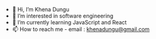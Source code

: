 - 👋 Hi, I’m Khena Dungu
- 👀 I’m interested in software engineering 
- 🌱 I’m currently learning JavaScript and React
- 📫 How to reach me - email : khenadungu@gmail.com 

<!---
khenadug/khenadug is a ✨ special ✨ repository because its `README.md` (this file) appears on your GitHub profile.
You can click the Preview link to take a look at your changes.
--->
